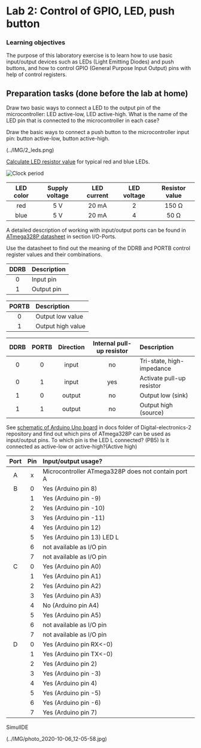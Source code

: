 # Lab 2: Control of GPIO, LED, push button

### Learning objectives

The purpose of this laboratory exercise is to learn how to use basic input/output devices such as LEDs (Light Emitting Diodes) and push buttons, and how to control GPIO (General Purpose Input Output) pins with help of control registers.

## Preparation tasks (done before the lab at home)

Draw two basic ways to connect a LED to the output pin of the microcontroller: LED active-low, LED active-high. What is the name of the LED pin that is connected to the microcontroller in each case?

Draw the basic ways to connect a push button to the microcontroller input pin: button active-low, button active-high.
&nbsp;

(../IMG/2_leds.png)



[Calculate LED resistor value](https://electronicsclub.info/leds.htm) for typical red and blue LEDs.

![Clock period](../../Images/ohms_law.PNG)

| **LED color** | **Supply voltage** | **LED current** | **LED voltage** | **Resistor value** |
| :-: | :-: | :-: | :-: | :-: |
| red | 5&nbsp;V | 20&nbsp;mA | 2 | 150 Ω |
| blue | 5&nbsp;V | 20&nbsp;mA | 4 | 50 Ω|










A detailed description of working with input/output ports can be found in [ATmega328P datasheet](https://www.microchip.com/wwwproducts/en/ATmega328p) in section I/O-Ports.

Use the datasheet to find out the meaning of the DDRB and PORTB control register values and their combinations.

| **DDRB** | **Description** |
| :-: | :-- |
| 0 | Input pin |
| 1 | Output pin|

| **PORTB** | **Description** |
| :-: | :-- |
| 0 | Output low value |
| 1 | Output high value |

| **DDRB** | **PORTB** | **Direction** | **Internal pull-up resistor** | **Description** |
| :-: | :-: | :-: | :-: | :-- |
| 0 | 0 | input | no | Tri-state, high-impedance |
| 0 | 1 | input | yes | Activate pull-up resistor |
| 1 | 0 | output | no | Output low (sink) |
| 1 | 1 | output | no | Output high (source) |

See [schematic of Arduino Uno board](../../Docs/arduino_shield.pdf) in docs folder of Digital-electronics-2 repository and find out which pins of ATmega328P can be used as input/output pins. To which pin is the LED L connected? (PB5) Is it connected as active-low or active-high?(Active high)

| **Port** | **Pin** | **Input/output usage?** |
| :-: | :-: | :-- |
| A | x | Microcontroller ATmega328P does not contain port A |
| B | 0 | Yes (Arduino pin 8) |
|   | 1 | Yes (Arduino pin -9) |
|   | 2 | Yes (Arduino pin -10)|
|   | 3 | Yes (Arduino pin -11)|
|   | 4 | Yes (Arduino pin 12) |
|   | 5 | Yes (Arduino pin 13) LED L|
|   | 6 | not available as I/O pin |
|   | 7 | not available as I/O pin |
| C | 0 | Yes (Arduino pin A0) |
|   | 1 | Yes (Arduino pin A1)  |
|   | 2 | Yes (Arduino pin A2)  |
|   | 3 | Yes (Arduino pin A3)  |
|   | 4 | No (Arduino pin A4)  |
|   | 5 | Yes (Arduino pin A5)  |
|   | 6 | not available as I/O pin|
|   | 7 | not available as I/O pin|
| D | 0 | Yes (Arduino pin RX<-0) |
|   | 1 | Yes (Arduino pin TX<-0) |
|   | 2 | Yes (Arduino pin 2)  |
|   | 3 | Yes (Arduino pin -3)|
|   | 4 | Yes (Arduino pin 4) |
|   | 5 | Yes (Arduino pin -5)|
|   | 6 | Yes (Arduino pin -6)|
|   | 7 | Yes (Arduino pin 7) |

SimulIDE

(../IMG/photo_2020-10-06_12-05-58.jpg)

